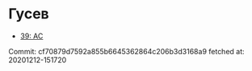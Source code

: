 # Гусев
- [39: AC](39.md)

Commit: cf70879d7592a855b6645362864c206b3d3168a9
 fetched at: 20201212-151720

